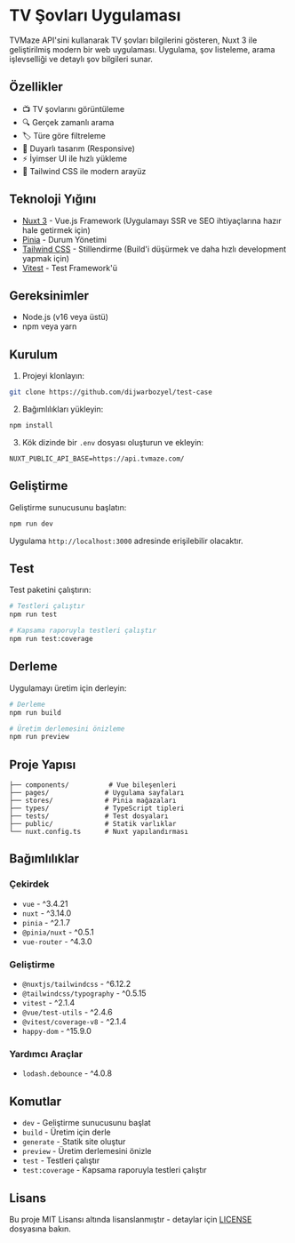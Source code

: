 # TV Şovları Uygulaması

TVMaze API'sini kullanarak TV şovları bilgilerini gösteren, Nuxt 3 ile geliştirilmiş modern bir web uygulaması. Uygulama, şov listeleme, arama işlevselliği ve detaylı şov bilgileri sunar.

## Özellikler

- 📺 TV şovlarını görüntüleme
- 🔍 Gerçek zamanlı arama
- 🏷️ Türe göre filtreleme
- 📱 Duyarlı tasarım (Responsive)
- ⚡ İyimser UI ile hızlı yükleme
- 🎨 Tailwind CSS ile modern arayüz

## Teknoloji Yığını

- [Nuxt 3](https://nuxt.com/) - Vue.js Framework (Uygulamayı SSR ve SEO ihtiyaçlarına hazır hale getirmek için)
- [Pinia](https://pinia.vuejs.org/) - Durum Yönetimi
- [Tailwind CSS](https://tailwindcss.com/) - Stillendirme (Build'i düşürmek ve daha hızlı development yapmak için)
- [Vitest](https://vitest.dev/) - Test Framework'ü

## Gereksinimler

- Node.js (v16 veya üstü)
- npm veya yarn

## Kurulum

1. Projeyi klonlayın:
```bash
git clone https://github.com/dijwarbozyel/test-case
```

2. Bağımlılıkları yükleyin:
```bash
npm install
```

3. Kök dizinde bir `.env` dosyası oluşturun ve ekleyin:
```env
NUXT_PUBLIC_API_BASE=https://api.tvmaze.com/
```

## Geliştirme

Geliştirme sunucusunu başlatın:

```bash
npm run dev
```

Uygulama `http://localhost:3000` adresinde erişilebilir olacaktır.

## Test

Test paketini çalıştırın:

```bash
# Testleri çalıştır
npm run test

# Kapsama raporuyla testleri çalıştır
npm run test:coverage
```

## Derleme

Uygulamayı üretim için derleyin:

```bash
# Derleme
npm run build

# Üretim derlemesini önizleme
npm run preview
```

## Proje Yapısı

```
├── components/          # Vue bileşenleri
├── pages/              # Uygulama sayfaları
├── stores/             # Pinia mağazaları
├── types/              # TypeScript tipleri
├── tests/              # Test dosyaları
├── public/             # Statik varlıklar
└── nuxt.config.ts      # Nuxt yapılandırması
```

## Bağımlılıklar

### Çekirdek
- `vue` - ^3.4.21
- `nuxt` - ^3.14.0
- `pinia` - ^2.1.7
- `@pinia/nuxt` - ^0.5.1
- `vue-router` - ^4.3.0

### Geliştirme
- `@nuxtjs/tailwindcss` - ^6.12.2
- `@tailwindcss/typography` - ^0.5.15
- `vitest` - ^2.1.4
- `@vue/test-utils` - ^2.4.6
- `@vitest/coverage-v8` - ^2.1.4
- `happy-dom` - ^15.9.0

### Yardımcı Araçlar
- `lodash.debounce` - ^4.0.8

## Komutlar

- `dev` - Geliştirme sunucusunu başlat
- `build` - Üretim için derle
- `generate` - Statik site oluştur
- `preview` - Üretim derlemesini önizle
- `test` - Testleri çalıştır
- `test:coverage` - Kapsama raporuyla testleri çalıştır


## Lisans

Bu proje MIT Lisansı altında lisanslanmıştır - detaylar için [LICENSE](LICENSE) dosyasına bakın.